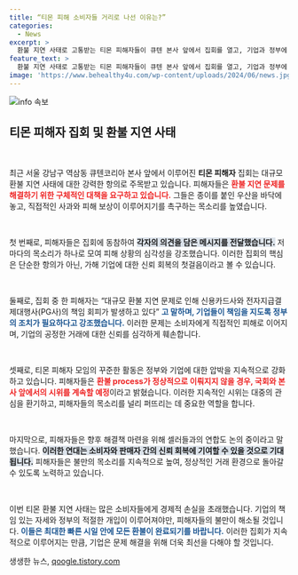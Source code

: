 ```yaml
---
title: “티몬 피해 소비자들 거리로 나선 이유는?”
categories:
  - News
excerpt: >
  환불 지연 사태로 고통받는 티몬 피해자들이 큐텐 본사 앞에서 집회를 열고, 기업과 정부에 책임 있는 대책 마련을 촉구했습니다. 이들의 목소리가 세상을 바꿀 수 있을까?
feature_text: >
  환불 지연 사태로 고통받는 티몬 피해자들이 큐텐 본사 앞에서 집회를 열고, 기업과 정부에 책임 있는 대책 마련을 촉구했습니다. 이들의 목소리가 세상을 바꿀 수 있을까?
image: 'https://www.behealthy4u.com/wp-content/uploads/2024/06/news.jpg'
---
```


<p><img src="https://www.behealthy4u.com/wp-content/uploads/2024/06/news.jpg" alt="info 속보" /></p>

<h2 data-ke-size="size26">티몬 피해자 집회 및 환불 지연 사태</h2>

<p data-ke-size="size16">&nbsp;</p>

<p>최근 서울 강남구 역삼동 큐텐코리아 본사 앞에서 이루어진 <b>티몬 피해자</b> 집회는 대규모 환불 지연 사태에 대한 강력한 항의로 주목받고 있습니다. 피해자들은 <b><span style="color: #ee2323;">환불 지연 문제를 해결하기 위한 구체적인 대책을 요구하고 있습니다.</span></b> 그들은 종이를 붙인 우산을 바닥에 놓고, 직접적인 사과와 피해 보상이 이루어지기를 촉구하는 목소리를 높였습니다.</p>

<p data-ke-size="size16">&nbsp;</p>

<p>첫 번째로, 피해자들은 집회에 동참하여 <b><span style="background-color: #21538527;">각자의 의견을 담은 메시지를 전달했습니다.</span></b> 저마다의 목소리가 하나로 모여 피해 상황의 심각성을 강조했습니다. 이러한 집회의 핵심은 단순한 항의가 아닌, 가해 기업에 대한 신뢰 회복의 첫걸음이라고 볼 수 있습니다.</p>

<p data-ke-size="size16">&nbsp;</p>

<p>둘째로, 집회 중 한 피해자는 “대규모 환불 지연 문제로 인해 신용카드사와 전자지급결제대행사(PG사)의 책임 회피가 발생하고 있다” <b><span style="color: #1a5490;">고 말하며, 기업들이 책임을 지도록 정부의 조치가 필요하다고 강조했습니다.</span></b> 이러한 문제는 소비자에게 직접적인 피해로 이어지며, 기업의 공정한 거래에 대한 신뢰를 심각하게 훼손합니다.</p>

<p data-ke-size="size16">&nbsp;</p>

<p>셋째로, 티몬 피해자 모임의 꾸준한 활동은 정부와 기업에 대한 압박을 지속적으로 강화하고 있습니다. 피해자들은 <b><span style="color: #ee2323;">환불 process가 정상적으로 이뤄지지 않을 경우, 국회와 본사 앞에서의 시위를 계속할 예정</span></b>이라고 밝혔습니다. 이러한 지속적인 시위는 대중의 관심을 환기하고, 피해자들의 목소리를 널리 퍼뜨리는 데 중요한 역할을 합니다.</p>

<p data-ke-size="size16">&nbsp;</p>

<p>마지막으로, 피해자들은 향후 해결책 마련을 위해 셀러들과의 연합도 논의 중이라고 말했습니다. <b><span style="background-color: #21538527;">이러한 연대는 소비자와 판매자 간의 신뢰 회복에 기여할 수 있을 것으로 기대됩니다.</span></b> 피해자들은 불만의 목소리를 지속적으로 높여, 정상적인 거래 환경으로 돌아갈 수 있도록 노력하고 있습니다.</p>

<p data-ke-size="size16">&nbsp;</p>

<p>이번 티몬 환불 지연 사태는 많은 소비자들에게 경제적 손실을 초래했습니다. 기업의 책임 있는 자세와 정부의 적절한 개입이 이루어져야만, 피해자들의 불만이 해소될 것입니다. <b><span style="color: #1a5490;">이들은 최대한 빠른 시일 안에 모든 환불이 완료되기를 바랍니다.</span></b> 이러한 집회가 지속적으로 이루어지는 만큼, 기업은 문제 해결을 위해 더욱 최선을 다해야 할 것입니다.</p>
생생한 뉴스, <a href="https://qoogle.tistory.com" rel="dofollow">qoogle.tistory.com</a>


